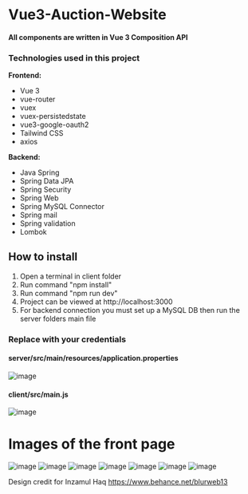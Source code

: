 # Vue3-Auction-Website

#### All components are written in Vue 3 Composition API

### Technologies used in this project
**Frontend:**
* Vue 3
* vue-router
* vuex
* vuex-persistedstate
* vue3-google-oauth2
* Tailwind CSS
* axios

**Backend:**
* Java Spring
* Spring Data JPA
* Spring Security
* Spring Web
* Spring MySQL Connector
* Spring mail
* Spring validation
* Lombok

## How to install
1. Open a terminal in client folder
2. Run command "npm install"
3. Run command "npm run dev"
4. Project can be viewed at http://localhost:3000
5. For backend connection you must set up a MySQL DB then run the server folders main file

### Replace with your credentials
#### server/src/main/resources/application.properties
![image](https://user-images.githubusercontent.com/55061907/113515616-d27c3600-9575-11eb-9b43-250eebcd66aa.png)

#### client/src/main.js
![image](https://user-images.githubusercontent.com/55061907/113515646-0c4d3c80-9576-11eb-972e-e529e57e91d9.png)


# Images of the front page
![image](https://user-images.githubusercontent.com/55061907/113516041-6e0ea600-9578-11eb-8fc1-3f37b52d7e4f.png)
![image](https://user-images.githubusercontent.com/55061907/113516059-87afed80-9578-11eb-86c0-14068d60ceed.png)
![image](https://user-images.githubusercontent.com/55061907/113516125-eaa18480-9578-11eb-9e94-4d8b899085f3.png)
![image](https://user-images.githubusercontent.com/55061907/113516238-71eef800-9579-11eb-837a-3b6d0f97f32e.png)
![image](https://user-images.githubusercontent.com/55061907/113516280-a5318700-9579-11eb-8254-d6a8827acf24.png)
![image](https://user-images.githubusercontent.com/55061907/113516289-b8445700-9579-11eb-9f0a-c5c3996904da.png)
![image](https://user-images.githubusercontent.com/55061907/113516292-baa6b100-9579-11eb-87d0-beed62a4bedc.png)

Design credit for Inzamul Haq https://www.behance.net/blurweb13



